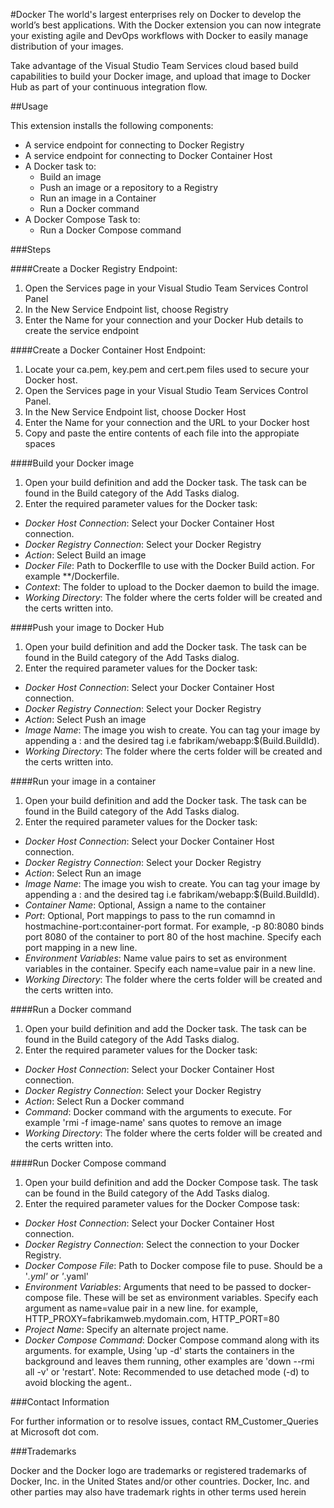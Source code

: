 #Docker
The world's largest enterprises rely on Docker to develop the world’s best applications. With the Docker extension you can now integrate your existing agile and DevOps workflows with Docker to easily manage distribution of your images. 

Take advantage of the Visual Studio Team Services cloud based build capabilities to build your Docker image, and upload that image to Docker Hub as part of your continuous integration flow. 

##Usage

This extension installs the following components:
  * A service endpoint for connecting to Docker Registry
  * A service endpoint for connecting to Docker Container Host
  * A Docker task to:
    * Build an image
    * Push an image or a repository to a Registry
    * Run an image in a Container
    * Run a Docker command
  * A Docker Compose Task to:
    * Run a Docker Compose command

###Steps

####Create a Docker Registry Endpoint:
 1. Open the Services page in your Visual Studio Team Services Control Panel
 2. In the New Service Endpoint list, choose Registry
 3. Enter the Name for your connection and your Docker Hub details to create the service endpoint

####Create a Docker Container Host Endpoint:

 1. Locate your ca.pem, key.pem and cert.pem files used to secure your Docker host.
 2. Open the Services page in your Visual Studio Team Services Control Panel.
 3. In the New Service Endpoint list, choose Docker Host
 4. Enter the Name for your connection and the URL to your Docker host
 5. Copy and paste the entire contents of each file into the appropiate spaces

####Build your Docker image
 1. Open your build definition and add the Docker task. The task can be found in the Build category of the Add Tasks dialog.
 2. Enter the required parameter values for the Docker task:
  * *Docker Host Connection*: Select your Docker Container Host connection.
  * *Docker Registry Connection*: Select your Docker Registry 
  * *Action*: Select Build an image
  * *Docker File*: Path to Dockerflle to use with the Docker Build action. For example **/Dockerfile. 
  * *Context*: The folder to upload to the Docker daemon to build the image.
  * *Working Directory*: The folder where the certs folder will be created and the certs written into.

####Push your image to Docker Hub
  1. Open your build definition and add the Docker task. The task can be found in the Build category of the Add Tasks dialog.
  2. Enter the required parameter values for the Docker task:
   * *Docker Host Connection*: Select your Docker Container Host connection.
   * *Docker Registry Connection*: Select your Docker Registry 
   * *Action*: Select Push an image
   * *Image Name*: The image you wish to create. You can tag your image by appending a : and the desired tag i.e fabrikam/webapp:$(Build.BuildId).
   * *Working Directory*: The folder where the certs folder will be created and the certs written into.

####Run your image in a container
  1. Open your build definition and add the Docker task. The task can be found in the Build category of the Add Tasks dialog.
  2. Enter the required parameter values for the Docker task:
   * *Docker Host Connection*: Select your Docker Container Host connection.
   * *Docker Registry Connection*: Select your Docker Registry 
   * *Action*: Select Run an image
   * *Image Name*: The image you wish to create. You can tag your image by appending a : and the desired tag i.e fabrikam/webapp:$(Build.BuildId).
   * *Container Name*: Optional, Assign a name to the container
   * *Port*: Optional, Port mappings to pass to the run comamnd in hostmachine-port:container-port format. For example, -p 80:8080 binds port 8080 of the container to port 80 of the host machine. Specify each port mapping in a new line. 
   * *Environment Variables*: Name value pairs to set as environment variables in the container. Specify each name=value pair in a new line.
   * *Working Directory*: The folder where the certs folder will be created and the certs written into.

####Run a Docker command
  1. Open your build definition and add the Docker task. The task can be found in the Build category of the Add Tasks dialog.
  2. Enter the required parameter values for the Docker task:
   * *Docker Host Connection*: Select your Docker Container Host connection.
   * *Docker Registry Connection*: Select your Docker Registry 
   * *Action*: Select Run a Docker command
   * *Command*: Docker command with the arguments to execute. For example 'rmi -f image-name' sans quotes to remove an image
   * *Working Directory*: The folder where the certs folder will be created and the certs written into.

####Run Docker Compose command
  1. Open your build definition and add the Docker Compose task. The task can be found in the Build category of the Add Tasks dialog.
  2. Enter the required parameter values for the Docker Compose task:
   * *Docker Host Connection*: Select your Docker Container Host connection.
   * *Docker Registry Connection*: Select the connection to your Docker Registry. 
   * *Docker Compose File*: Path to Docker compose file to puse. Should be a '*.yml' or '*.yaml' 
   * *Environment Variables*: Arguments that need to be passed to docker-compose file. These will be set as environment variables. Specify each argument as name=value pair in a new line. for example, HTTP_PROXY=fabrikamweb.mydomain.com, HTTP_PORT=80
   * *Project Name*: Specify an alternate project name. 
   * *Docker Compose Command*: Docker Compose command along with its arguments. for example, Using 'up -d' starts the containers in the background and leaves them running, other examples are 'down --rmi all -v' or 'restart'. Note: Recommended to use detached mode (-d) to avoid blocking the agent..


###Contact Information

For further information or to resolve issues, contact RM_Customer_Queries at Microsoft dot com.

###Trademarks

Docker and the Docker logo are trademarks or registered trademarks of Docker, Inc. in the United States and/or other countries. Docker, Inc. and other parties may also have trademark rights in other terms used herein

